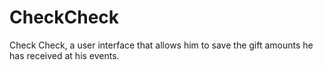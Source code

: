 # CheckCheck
Check Check, a user interface that allows him to save the gift amounts he has received at his events.
